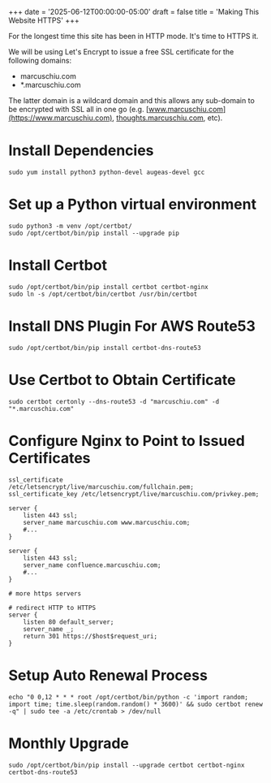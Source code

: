 +++
date = '2025-06-12T00:00:00-05:00'
draft = false
title = 'Making This Website HTTPS'
+++

For the longest time this site has been in HTTP mode. It's time to HTTPS it.

We will be using Let's Encrypt to issue a free SSL certificate for the following domains:
- marcuschiu.com
- *.marcuschiu.com

The latter domain is a wildcard domain and this allows any sub-domain to be encrypted with SSL all in one go (e.g. [www.marcuschiu.com](https://www.marcuschiu.com), [thoughts.marcuschiu.com](https://thoughts.marcuschiu.com), etc).

# Install Dependencies

```shell
sudo yum install python3 python-devel augeas-devel gcc
```

# Set up a Python virtual environment

```shell
sudo python3 -m venv /opt/certbot/
sudo /opt/certbot/bin/pip install --upgrade pip
```

# Install Certbot

```shell
sudo /opt/certbot/bin/pip install certbot certbot-nginx
sudo ln -s /opt/certbot/bin/certbot /usr/bin/certbot
```

# Install DNS Plugin For AWS Route53

```shell
sudo /opt/certbot/bin/pip install certbot-dns-route53
```

# Use Certbot to Obtain Certificate

```shell
sudo certbot certonly --dns-route53 -d "marcuschiu.com" -d "*.marcuschiu.com"
```

# Configure Nginx to Point to Issued Certificates

```nginx configuration
ssl_certificate     /etc/letsencrypt/live/marcuschiu.com/fullchain.pem;
ssl_certificate_key /etc/letsencrypt/live/marcuschiu.com/privkey.pem;
  
server {
    listen 443 ssl;
    server_name marcuschiu.com www.marcuschiu.com;
    #...
}
  
server {
    listen 443 ssl;
    server_name confluence.marcuschiu.com;
    #...
}
  
# more https servers
  
# redirect HTTP to HTTPS
server {
    listen 80 default_server;
    server_name _;
    return 301 https://$host$request_uri;
}
```

# Setup Auto Renewal Process

```shell
echo "0 0,12 * * * root /opt/certbot/bin/python -c 'import random; import time; time.sleep(random.random() * 3600)' && sudo certbot renew -q" | sudo tee -a /etc/crontab > /dev/null
```

# Monthly Upgrade

```shell
sudo /opt/certbot/bin/pip install --upgrade certbot certbot-nginx certbot-dns-route53
```
